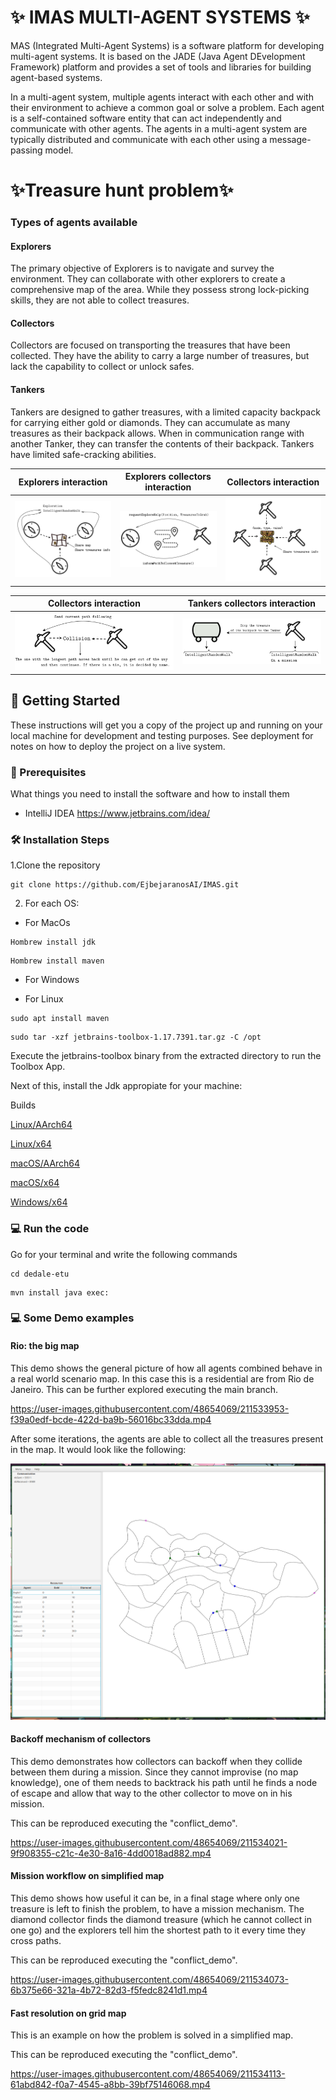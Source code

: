 # ✨ IMAS MULTI-AGENT SYSTEMS ✨


MAS (Integrated Multi-Agent Systems) is a software platform for developing multi-agent systems. It is based on the JADE (Java Agent DEvelopment Framework) platform and provides a set of tools and libraries for building agent-based systems.

In a multi-agent system, multiple agents interact with each other and with their environment to achieve a common goal or solve a problem. Each agent is a self-contained software entity that can act independently and communicate with other agents. The agents in a multi-agent system are typically distributed and communicate with each other using a message-passing model.

# ✨Treasure hunt problem✨

### Types of agents available

#### Explorers
The primary objective of Explorers is to navigate and survey the environment. They can collaborate with other explorers to create a comprehensive map of the area. While they possess strong lock-picking skills, they are not able to collect treasures.

#### Collectors
Collectors are focused on transporting the treasures that have been collected. They have the ability to carry a large number of treasures, but lack the capability to collect or unlock safes.

#### Tankers
Tankers are designed to gather treasures, with a limited capacity backpack for carrying either gold or diamonds. They can accumulate as many treasures as their backpack allows. When in communication range with another Tanker, they can transfer the contents of their backpack. Tankers have limited safe-cracking abilities.


Explorers interaction                         |  Explorers collectors interaction             |  Collectors interaction                      |
:--------------------------------------------:|:---------------------------------------------:|:---------------------------------------------:
 ![](img/Explorers_Interaction.png)           | ![](img/Explorers_Collectors_Interaction.png) |   ![](img/Collectors_interaction.png)        |
 

 Collectors interaction                       |  Tankers collectors interaction             | 
:--------------------------------------------:|:-------------------------------------------:|
 ![](img/Collectors_interaction2.png)         | ![](img/Tankers_Collectors_interaction.png) | 



## 🚀 Getting Started

These instructions will get you a copy of the project up and running on your local machine for development and testing purposes. See deployment for notes on how to deploy the project on a live system.

### 🌱 Prerequisites

What things you need to install the software and how to install them

- IntelliJ IDEA https://www.jetbrains.com/idea/


### 🛠️ Installation Steps 
1.Clone the repository

```
git clone https://github.com/EjbejaranosAI/IMAS.git
```

2. For each OS:
- For MacOs
```
Hombrew install jdk
```

```
Hombrew install maven
```

- For Windows

- For Linux

```
sudo apt install maven
```

```
sudo tar -xzf jetbrains-toolbox-1.17.7391.tar.gz -C /opt
```

Execute the jetbrains-toolbox binary from the extracted directory to run the Toolbox App.

Next of this, install the Jdk appropiate for your machine:

Builds

[Linux/AArch64](https://download.java.net/java/GA/jdk18.0.2.1/db379da656dc47308e138f21b33976fa/1/GPL/openjdk-18.0.2.1_linux-aarch64_bin.tar.gz.sha256)

[Linux/x64](https://download.java.net/java/GA/jdk18.0.2.1/db379da656dc47308e138f21b33976fa/1/GPL/openjdk-18.0.2.1_linux-x64_bin.tar.gz)

[macOS/AArch64](https://download.java.net/java/GA/jdk18.0.2.1/db379da656dc47308e138f21b33976fa/1/GPL/openjdk-18.0.2.1_macos-aarch64_bin.tar.gz)

[macOS/x64](https://download.java.net/java/GA/jdk18.0.2.1/db379da656dc47308e138f21b33976fa/1/GPL/openjdk-18.0.2.1_macos-x64_bin.tar.gz)

[Windows/x64](https://download.java.net/java/GA/jdk18.0.2.1/db379da656dc47308e138f21b33976fa/1/GPL/openjdk-18.0.2.1_windows-x64_bin.zip)

### 💻 Run the code

Go for your terminal and write the following commands

```
cd dedale-etu
```

```
mvn install java exec:
```


### 💻 Some Demo examples
#### Rio: the big map
This demo shows the general picture of how all agents combined behave in a real world scenario map. In this case this is a residential are from Rio de Janeiro. This can be further explored executing the main branch.

https://user-images.githubusercontent.com/48654069/211533953-f39a0edf-bcde-422d-ba9b-56016bc33dda.mp4

After some iterations, the agents are able to collect all the treasures present in the map. It would look like the following:

![](img/rio_done.png)


#### Backoff mechanism of collectors
This demo demonstrates how collectors can backoff when they collide between them during a mission. Since they cannot improvise (no map knowledge), one of them needs to backtrack his path until he finds a node of escape and allow that way to the other collector to move on in his mission.

This can be reproduced executing the "conflict_demo".

https://user-images.githubusercontent.com/48654069/211534021-9f908355-c21c-4e30-8a16-4dd0018ad882.mp4



#### Mission workflow on simplified map
This demo shows how useful it can be, in a final stage where only one treasure is left to finish the problem, to have a mission mechanism. The diamond collector finds the diamond treasure (which he cannot collect in one go) and the explorers tell him the shortest path to it every time they cross paths.

This can be reproduced executing the "conflict_demo".

https://user-images.githubusercontent.com/48654069/211534073-6b375e66-321a-4b72-82d3-f5fedc8241d1.mp4



#### Fast resolution on grid map
This is an example on how the problem is solved in a simplified map.

This can be reproduced executing the "conflict_demo".

https://user-images.githubusercontent.com/48654069/211534113-61abd842-f0a7-4545-a8bb-39bf75146068.mp4
